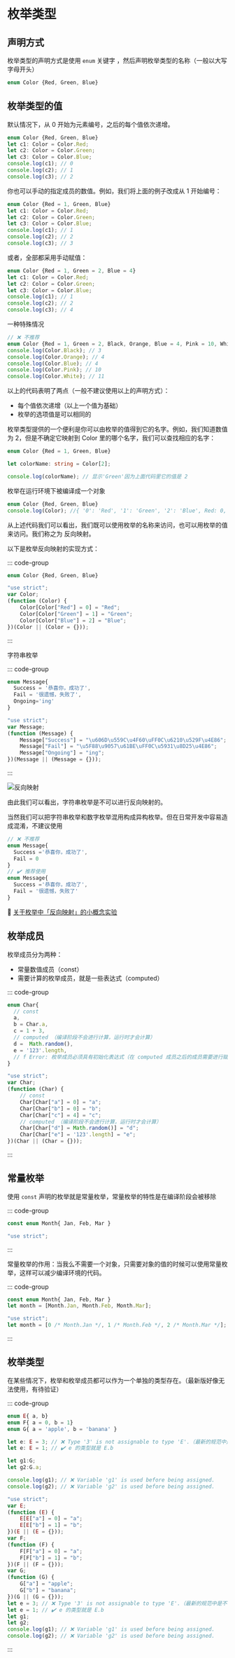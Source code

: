 <script setup>
import MTag from '../components/MTag.vue';
</script>

# 枚举类型

## 声明方式

枚举类型的声明方式是使用 `enum` 关键字 ，然后声明枚举类型的名称（一般以大写字母开头）

```Typescript
enum Color {Red, Green, Blue}
```

## 枚举类型的值

默认情况下，从 0 开始为元素编号，之后的每个值依次递增。

```Typescript
enum Color {Red, Green, Blue}
let c1: Color = Color.Red;
let c2: Color = Color.Green;
let c3: Color = Color.Blue;
console.log(c1); // 0
console.log(c2); // 1
console.log(c3); // 2
```

你也可以手动的指定成员的数值。例如，我们将上面的例子改成从 1 开始编号：

```Typescript
enum Color {Red = 1, Green, Blue}
let c1: Color = Color.Red;
let c2: Color = Color.Green;
let c3: Color = Color.Blue;
console.log(c1); // 1
console.log(c2); // 2
console.log(c3); // 3
```

或者，全部都采用手动赋值：

```Typescript
enum Color {Red = 1, Green = 2, Blue = 4}
let c1: Color = Color.Red;
let c2: Color = Color.Green;
let c3: Color = Color.Blue;
console.log(c1); // 1
console.log(c2); // 2
console.log(c3); // 4
```

一种特殊情况

```Typescript
// ❌ 不推荐
enum Color {Red = 1, Green = 2, Black, Orange, Blue = 4, Pink = 10, White }
console.log(Color.Black); // 3
console.log(Color.Orange); // 4
console.log(Color.Blue); // 4
console.log(Color.Pink); // 10
console.log(Color.White); // 11
```

以上的代码表明了两点（一般不建议使用以上的声明方式）：

- 每个值依次递增（以上一个值为基础）
- 枚举的选项值是可以相同的

枚举类型提供的一个便利是你可以由枚举的值得到它的名字。例如，我们知道数值为 2，但是不确定它映射到 Color 里的哪个名字，我们可以查找相应的名字：

```Typescript
enum Color {Red = 1, Green, Blue}

let colorName: string = Color[2];

console.log(colorName); // 显示'Green'因为上面代码里它的值是 2
```

枚举在运行环境下被编译成一个对象

```Typescript
enum Color {Red, Green, Blue}
console.log(Color); //{ '0': 'Red', '1': 'Green', '2': 'Blue', Red: 0, Green: 1, Blue: 2 }
```

从上述代码我们可以看出，我们既可以使用枚举的名称来访问，也可以用枚举的值来访问。我们称之为 <m-tag type='tip'>反向映射</m-tag>。

以下是枚举反向映射的实现方式：

::: code-group

```Typescript [Typescript]
enum Color {Red, Green, Blue}
```

```Javascript [Javascript]
"use strict";
var Color;
(function (Color) {
    Color[Color["Red"] = 0] = "Red";
    Color[Color["Green"] = 1] = "Green";
    Color[Color["Blue"] = 2] = "Blue";
})(Color || (Color = {}));

```

:::

字符串枚举

::: code-group

```Typescript [Typescript]
enum Message{
  Success = '恭喜你，成功了',
  Fail = '很遗憾，失败了',
  Ongoing='ing'
}
```

```Javascript [Javascript]
"use strict";
var Message;
(function (Message) {
    Message["Success"] = "\u606D\u559C\u4F60\uFF0C\u6210\u529F\u4E86";
    Message["Fail"] = "\u5F88\u9057\u61BE\uFF0C\u5931\u8D25\u4E86";
    Message["Ongoing"] = "ing";
})(Message || (Message = {}));
```

:::

![反向映射](/imgs/typescript/2.png)

由此我们可以看出，字符串枚举是不可以进行反向映射的。

当然我们可以把字符串枚举和数字枚举混用构成异构枚举。但在日常开发中容易造成混淆，不建议使用

```Typescript
// ❌ 不推荐
enum Message{
  Success ='恭喜你，成功了',
  Fail = 0
}
// ✔️ 推荐使用
enum Message{
  Success ='恭喜你，成功了',
  Fail = '很遗憾，失败了'
}
```

:link: [关于枚举中「反向映射」的小概念实验](https://juejin.cn/post/6844904153005686792)

## 枚举成员

枚举成员分为两种：

- 常量数值成员（const）
- 需要计算的枚举成员，就是一些表达式（computed）

::: code-group

```Typescript
enum Char{
  // const
  a,
  b = Char.a,
  c = 1 + 3,
  // computed （编译阶段不会进行计算，运行时才会计算）
  d =  Math.random(),
  e = '123'.length,
  // f Error: 枚举成员必须具有初始化表达式（在 computed 成员之后的成员需要进行赋值）
}
```

```Javascript
"use strict";
var Char;
(function (Char) {
    // const
    Char[Char["a"] = 0] = "a";
    Char[Char["b"] = 0] = "b";
    Char[Char["c"] = 4] = "c";
    // computed （编译阶段不会进行计算，运行时才会计算）
    Char[Char["d"] = Math.random()] = "d";
    Char[Char["e"] = '123'.length] = "e";
})(Char || (Char = {}));
```

:::

## 常量枚举

使用 `const` 声明的枚举就是常量枚举，常量枚举的特性是在编译阶段会被移除

::: code-group

```Typescript
const enum Month{ Jan, Feb, Mar }
```

```Javascript
"use strict";
```

:::

常量枚举的作用：当我么不需要一个对象，只需要对象的值的时候可以使用常量枚举，这样可以减少编译环境的代码。

::: code-group

```Typescript
const enum Month{ Jan, Feb, Mar }
let month = [Month.Jan, Month.Feb, Month.Mar];
```

```Javascript
"use strict";
let month = [0 /* Month.Jan */, 1 /* Month.Feb */, 2 /* Month.Mar */];
```

:::

## 枚举类型

在某些情况下，枚举和枚举成员都可以作为一个单独的类型存在。（最新版好像无法使用，有待验证）

::: code-group

```Typescript
enum E{ a, b}
enum F{ a = 0, b = 1}
enum G{ a = 'apple', b = 'banana' }

let e: E = 3; // ❌ Type '3' is not assignable to type 'E'.（最新的规范中是不可以超出枚举的值范围）
let e: E = 1; // ✔️ e 的类型就是 E.b

let g1:G;
let g2:G.a;

console.log(g1); // ❌ Variable 'g1' is used before being assigned.
console.log(g2); // ❌ Variable 'g2' is used before being assigned.
```

```Javascript
"use strict";
var E;
(function (E) {
    E[E["a"] = 0] = "a";
    E[E["b"] = 1] = "b";
})(E || (E = {}));
var F;
(function (F) {
    F[F["a"] = 0] = "a";
    F[F["b"] = 1] = "b";
})(F || (F = {}));
var G;
(function (G) {
    G["a"] = "apple";
    G["b"] = "banana";
})(G || (G = {}));
let e = 3; // ❌ Type '3' is not assignable to type 'E'.（最新的规范中是不可以超出枚举的值范围）
let e = 1; // ✔️ e 的类型就是 E.b
let g1;
let g2;
console.log(g1); // ❌ Variable 'g1' is used before being assigned.
console.log(g2); // ❌ Variable 'g2' is used before being assigned.


```

:::
